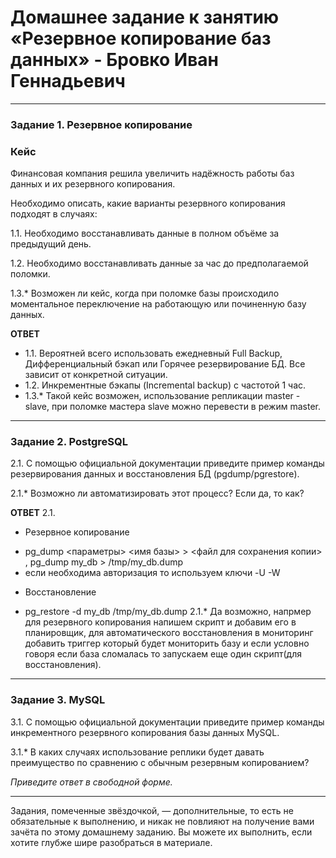 # Домашнее задание к занятию «Резервное копирование баз данных» - Бровко Иван Геннадьевич

---

### Задание 1. Резервное копирование

### Кейс
Финансовая компания решила увеличить надёжность работы баз данных и их резервного копирования. 

Необходимо описать, какие варианты резервного копирования подходят в случаях: 

1.1. Необходимо восстанавливать данные в полном объёме за предыдущий день.

1.2. Необходимо восстанавливать данные за час до предполагаемой поломки.

1.3.* Возможен ли кейс, когда при поломке базы происходило моментальное переключение на работающую или починенную базу данных.

**ОТВЕТ**

- 1.1. Вероятней всего использовать ежедневный Full Backup, Дифференциальный бэкап или Горячее резервирование БД. Все зависит от конкретной ситуации.
- 1.2. Инкрементные бэкапы (Incremental backup) с частотой 1 час.
- 1.3.* Такой кейс возможен, использование репликации master - slave, при поломке мастера slave можно перевести в режим master. 
---

### Задание 2. PostgreSQL

2.1. С помощью официальной документации приведите пример команды резервирования данных и восстановления БД (pgdump/pgrestore).

2.1.* Возможно ли автоматизировать этот процесс? Если да, то как?

**ОТВЕТ**
2.1.
* Резервное копирование
- pg_dump <параметры> <имя базы> > <файл для сохранения копии> , pg_dump my_db > /tmp/my_db.dump
- если необходима авторизация то используем ключи -U -W
* Восстановление
- pg_restore -d my_db /tmp/my_db.dump
2.1.* Да возможно, напрмер для резервного копирования напишем скрипт и добавим его в планировщик,
  для автоматического восстановления в мониторинг добавить триггер который будет мониторить базу
  и если условно говоря если база сломалась то запускаем еще один скрипт(для восстановления).

---

### Задание 3. MySQL

3.1. С помощью официальной документации приведите пример команды инкрементного резервного копирования базы данных MySQL. 

3.1.* В каких случаях использование реплики будет давать преимущество по сравнению с обычным резервным копированием?

*Приведите ответ в свободной форме.*

---

Задания, помеченные звёздочкой, — дополнительные, то есть не обязательные к выполнению, и никак не повлияют на получение вами зачёта по этому домашнему заданию. Вы можете их выполнить, если хотите глубже шире разобраться в материале.

